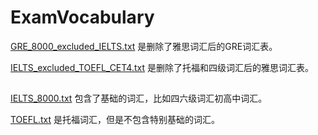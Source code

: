 # ExamVocabulary


[GRE_8000_excluded_IELTS.txt](dist/GRE_8000_excluded_IELTS.txt) 是删除了雅思词汇后的GRE词汇表。

[IELTS_excluded_TOEFL_CET4.txt](dist/IELTS_excluded_TOEFL_CET4.txt) 是删除了托福和四级词汇后的雅思词汇表。

## 

[IELTS_8000.txt](dist/IELTS_8000.txt) 包含了基础的词汇，比如四六级词汇初高中词汇。


[TOEFL.txt](dist/TOEFL.txt) 是托福词汇，但是不包含特别基础的词汇。
